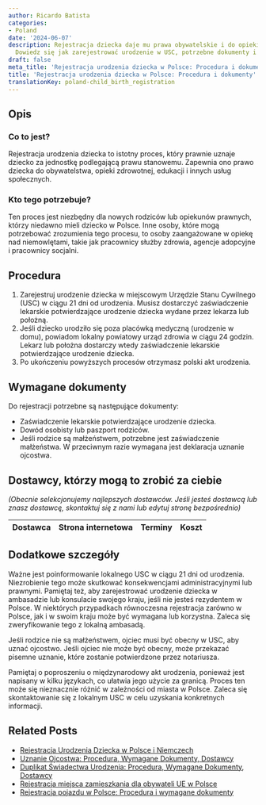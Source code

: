 ```yaml
---
author: Ricardo Batista
categories:
- Poland
date: '2024-06-07'
description: Rejestracja dziecka daje mu prawa obywatelskie i do opieki zdrowotnej.
  Dowiedz się jak zarejestrować urodzenie w USC, potrzebne dokumenty i dodatkowe kroki.
draft: false
meta_title: 'Rejestracja urodzenia dziecka w Polsce: Procedura i dokumenty'
title: 'Rejestracja urodzenia dziecka w Polsce: Procedura i dokumenty'
translationKey: poland-child_birth_registration
---
```



## Opis
### Co to jest?
Rejestracja urodzenia dziecka to istotny proces, który prawnie uznaje dziecko za jednostkę podlegającą prawu stanowemu. Zapewnia ono prawo dziecka do obywatelstwa, opieki zdrowotnej, edukacji i innych usług społecznych.

### Kto tego potrzebuje?
Ten proces jest niezbędny dla nowych rodziców lub opiekunów prawnych, którzy niedawno mieli dziecko w Polsce. Inne osoby, które mogą potrzebować zrozumienia tego procesu, to osoby zaangażowane w opiekę nad niemowlętami, takie jak pracownicy służby zdrowia, agencje adopcyjne i pracownicy socjalni.

## Procedura

1. Zarejestruj urodzenie dziecka w miejscowym Urzędzie Stanu Cywilnego (USC) w ciągu 21 dni od urodzenia. Musisz dostarczyć zaświadczenie lekarskie potwierdzające urodzenie dziecka wydane przez lekarza lub położną.
2. Jeśli dziecko urodziło się poza placówką medyczną (urodzenie w domu), powiadom lokalny powiatowy urząd zdrowia w ciągu 24 godzin. Lekarz lub położna dostarczy wtedy zaświadczenie lekarskie potwierdzające urodzenie dziecka.
3. Po ukończeniu powyższych procesów otrzymasz polski akt urodzenia.

## Wymagane dokumenty
Do rejestracji potrzebne są następujące dokumenty:

- Zaświadczenie lekarskie potwierdzające urodzenie dziecka.
- Dowód osobisty lub paszport rodziców.
- Jeśli rodzice są małżeństwem, potrzebne jest zaświadczenie małżeństwa. W przeciwnym razie wymagana jest deklaracja uznanie ojcostwa.

## Dostawcy, którzy mogą to zrobić za ciebie

_(Obecnie selekcjonujemy najlepszych dostawców. Jeśli jesteś dostawcą lub znasz dostawcę, skontaktuj się z nami lub edytuj stronę bezpośrednio)_

| Dostawca        |     Strona internetowa  |     Terminy     |       Koszt      |
| :-------------: | :-------------: |  :-------------: | :-------------: |

## Dodatkowe szczegóły
Ważne jest poinformowanie lokalnego USC w ciągu 21 dni od urodzenia. Niezrobienie tego może skutkować konsekwencjami administracyjnymi lub prawnymi. Pamiętaj też, aby zarejestrować urodzenie dziecka w ambasadzie lub konsulacie swojego kraju, jeśli nie jesteś rezydentem w Polsce. W niektórych przypadkach równoczesna rejestracja zarówno w Polsce, jak i w swoim kraju może być wymagana lub korzystna. Zaleca się zweryfikowanie tego z lokalną ambasadą.

Jeśli rodzice nie są małżeństwem, ojciec musi być obecny w USC, aby uznać ojcostwo. Jeśli ojciec nie może być obecny, może przekazać pisemne uznanie, które zostanie potwierdzone przez notariusza.

Pamiętaj o poproszeniu o międzynarodowy akt urodzenia, ponieważ jest napisany w kilku językach, co ułatwia jego użycie za granicą. Proces ten może się nieznacznie różnić w zależności od miasta w Polsce. Zaleca się skontaktowanie się z lokalnym USC w celu uzyskania konkretnych informacji.
## Related Posts

- [Rejestracja Urodzenia Dziecka w Polsce i Niemczech](https://tramitit.com/pl/guides/poland/rejestracja_urodzenia_dziecka_za_granica/)
- [Uznanie Ojcostwa: Procedura, Wymagane Dokumenty, Dostawcy](https://tramitit.com/pl/guides/poland/uznanie_ojcostwa/)
- [Duplikat Świadectwa Urodzenia: Procedura, Wymagane Dokumenty, Dostawcy](https://tramitit.com/pl/guides/poland/wydanie_duplikatu_aktu_urodzenia/)
- [Rejestracja miejsca zamieszkania dla obywateli UE w Polsce](https://tramitit.com/pl/guides/poland/rejestracja_pobytu_obywatela_ue/)
- [Rejestracja pojazdu w Polsce: Procedura i wymagane dokumenty](https://tramitit.com/pl/guides/poland/zarejestrowanie_pojazdu/)